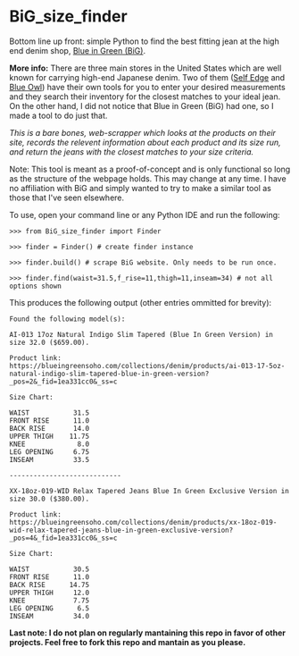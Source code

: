 # BiG_size_finder
Bottom line up front: simple Python to find the best fitting jean at the high end denim shop, [Blue in Green (BiG)](https://blueingreensoho.com/). 

**More info:** 
There are three main stores in the United States which are well known for carrying high-end Japanese denim. 
Two of them ([Self Edge](https://www.selfedge.com/) and [Blue Owl](https://www.blueowl.us/)) have their own tools for you to enter your desired measurements and they search their inventory for the closest matches to your ideal jean. 
On the other hand, I did not notice that Blue in Green (BiG) had one, so I made a tool to do just that. 

*This is a bare bones, web-scrapper which looks at the products on their
site, records the relevent information about each product and its size run, and return the jeans with the closest matches to your size criteria.*

Note: This tool is meant as a proof-of-concept and is only functional so long as the structure of the webpage holds. This may change at any time. I have no affiliation with BiG
and simply wanted to try to make a similar tool as those that I've seen elsewhere.

To use, open your command line or any Python IDE and run the following: 

```>>> from BiG_size_finder import Finder```

```>>> finder = Finder() # create finder instance```

```>>> finder.build() # scrape BiG website. Only needs to be run once.```

```>>> finder.find(waist=31.5,f_rise=11,thigh=11,inseam=34) # not all options shown```

This produces the following output (other entries ommitted for brevity):

``` 
Found the following model(s):

AI-013 17oz Natural Indigo Slim Tapered (Blue In Green Version) in size 32.0 ($659.00).

Product link: https://blueingreensoho.com/collections/denim/products/ai-013-17-5oz-natural-indigo-slim-tapered-blue-in-green-version?_pos=2&_fid=1ea331cc0&_ss=c

Size Chart: 

WAIST           31.5
FRONT RISE      11.0
BACK RISE       14.0
UPPER THIGH    11.75
KNEE             8.0
LEG OPENING     6.75
INSEAM          33.5

----------------------------

XX-18oz-019-WID Relax Tapered Jeans Blue In Green Exclusive Version in size 30.0 ($380.00).

Product link: https://blueingreensoho.com/collections/denim/products/xx-18oz-019-wid-relax-tapered-jeans-blue-in-green-exclusive-version?_pos=4&_fid=1ea331cc0&_ss=c

Size Chart: 

WAIST           30.5
FRONT RISE      11.0
BACK RISE      14.75
UPPER THIGH     12.0
KNEE            7.75
LEG OPENING      6.5
INSEAM          34.0
```
**Last note: I do not plan on regularly mantaining this repo in favor of other projects. Feel free to fork this repo and mantain as you please.**
